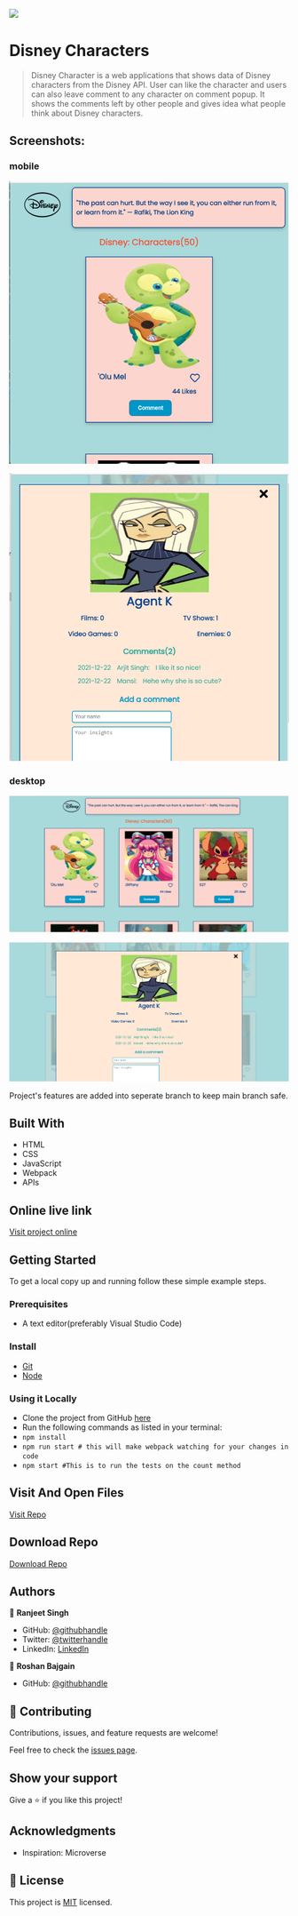 ![](https://img.shields.io/badge/thecodechaser-blueviolet)

# Disney Characters

> Disney Character is a web applications that shows data of Disney characters from the Disney API. User can like the character and users can also leave comment to any character on comment popup. It shows the comments left by other people and gives idea what people think about Disney characters.

## Screenshots:

### mobile

![screenshot](./src/images/Screenshot1.png)

![screenshot](./src/images/Screenshot2.png)

### desktop

![screenshot](./src/images/Screenshot3.png)

![screenshot](./src/images/Screenshot4.png)

Project's features are added into seperate branch to keep main branch safe.

## Built With

- HTML
- CSS
- JavaScript
- Webpack
- APIs

## Online live link

[Visit project online](https://thecodechaser.github.io/Disney-characters-webapp/dist/)

## Getting Started

To get a local copy up and running follow these simple example steps.

### Prerequisites
- A text editor(preferably Visual Studio Code)

### Install
- [Git](https://git-scm.com/downloads)
- [Node](https://nodejs.org/en/download/)

### Using it Locally
- Clone the project from GitHub [here](git@github.com:thecodechaser/Disney-characters-webapp.git)
- Run the following commands as listed in your terminal:
- `npm install`
- `npm run start # this will make webpack watching for your changes in code`
- `npm start #This is to run the tests on the count method`

## Visit And Open Files

[Visit Repo](https://github.com/thecodechaser/Disney-characters-webapp)

## Download Repo

[Download Repo](https://github.com/thecodechaser/Disney-characters-webapp/archive/refs/heads/dev.zip)

## Authors

👤 **Ranjeet Singh**

- GitHub: [@githubhandle](https://github.com/thecodechaser)
- Twitter: [@twitterhandle](https://twitter.com/thecodechaser)
- LinkedIn: [LinkedIn](https://linkedin.com/in/thecodechaser)

👤 **Roshan Bajgain**

- GitHub: [@githubhandle](https://github.com/roshan-bajgain)

## 🤝 Contributing

Contributions, issues, and feature requests are welcome!

Feel free to check the [issues page](https://github.com/thecodechaser/Disney-characters-webapp/issues).

## Show your support

Give a ⭐️ if you like this project!

## Acknowledgments

- Inspiration: Microverse

## 📝 License

This project is [MIT](./MIT.md) licensed.
